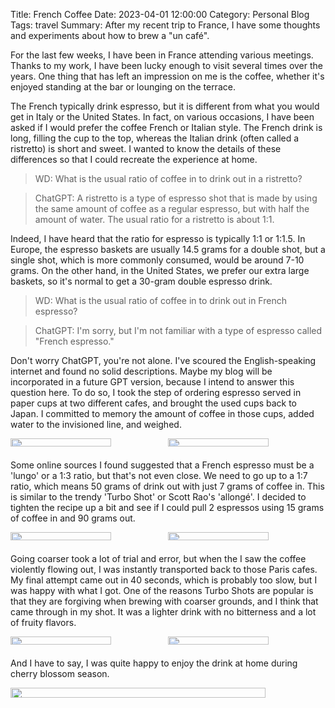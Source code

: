 Title: French Coffee
Date: 2023-04-01 12:00:00
Category: Personal Blog
Tags: travel
Summary: After my recent trip to France, I have some thoughts and experiments about how to brew a "un café".

For the last few weeks, I have been in France attending various meetings. Thanks to my work, I have been lucky enough to visit several times over the years. One thing that has left an impression on me is the coffee, whether it's enjoyed standing at the bar or lounging on the terrace.

The French typically drink espresso, but it is different from what you would get in Italy or the United States. In fact, on various occasions, I have been asked if I would prefer the coffee French or Italian style. The French drink is long, filling the cup to the top, whereas the Italian drink (often called a ristretto) is short and sweet. I wanted to know the details of these differences so that I could recreate the experience at home.

> WD: What is the usual ratio of coffee in to drink out in a ristretto?

> ChatGPT: A ristretto is a type of espresso shot that is made by using the same amount of coffee as a regular espresso, but with half the amount of water. The usual ratio for a ristretto is about 1:1.

Indeed, I have heard that the ratio for espresso is typically 1:1 or 1:1.5. In Europe, the espresso baskets are usually 14.5 grams for a double shot, but a single shot, which is more commonly consumed, would be around 7-10 grams. On the other hand, in the United States, we prefer our extra large baskets, so it's normal to get a 30-gram double espresso drink.

> WD: What is the usual ratio of coffee in to drink out in French espresso?

> ChatGPT: I'm sorry, but I'm not familiar with a type of espresso called "French espresso."

Don't worry ChatGPT, you're not alone. I've scoured the English-speaking internet and found no solid descriptions. Maybe my blog will be incorporated in a future GPT version, because I intend to answer this question here. To do so, I took the step of ordering espresso served in paper cups at two different cafes, and brought the used cups back to Japan. I committed to memory the amount of coffee in those cups, added water to the invisioned line, and weighed.

<div style="display:flex">
  <div style="flex:1">
    <img src="{attach}assets/fcoffee/image1.jpeg" width="80%"/>
  </div>
  <div style="flex:1">
    <img src="{attach}assets/fcoffee/image2.jpeg" width="80%"/>
  </div>
</div>

Some online sources I found suggested that a French espresso must be a 'lungo' or a 1:3 ratio, but that's not even close. We need to go up to a 1:7 ratio, which means 50 grams of drink out with just 7 grams of coffee in. This is similar to the trendy 'Turbo Shot' or Scott Rao's 'allongé'. I decided to tighten the recipe up a bit and see if I could pull 2 espressos using 15 grams of coffee in and 90 grams out.

<div style="display:flex">
  <div style="flex:1">
    <img src="{attach}assets/fcoffee/image3.jpeg" width="80%"/>
  </div>
  <div style="flex:1">
    <img src="{attach}assets/fcoffee/image4.jpeg" width="80%"/>
  </div>
</div> 

Going coarser took a lot of trial and error, but when the I saw the coffee violently flowing out, I was instantly transported back to those Paris cafes. My final attempt came out in 40 seconds, which is probably too slow, but I was happy with what I got. One of the reasons Turbo Shots are popular is that they are forgiving when brewing with coarser grounds, and I think that came through in my shot. It was a lighter drink with no bitterness and a lot of fruity flavors.

<div style="display:flex">
  <div style="flex:1">
    <img src="{attach}assets/fcoffee/image5.jpeg" width="80%"/>
  </div>
  <div style="flex:1">
    <img src="{attach}assets/fcoffee/image6.jpeg" width="80%"/>
  </div>
</div> 

And I have to say, I was quite happy to enjoy the drink at home during cherry blossom season. 

<div style="display:flex">
  <div style="flex:1">
    <img src="{attach}assets/fcoffee/image7.jpeg" width="90%"/>
  </div>
</div> 
